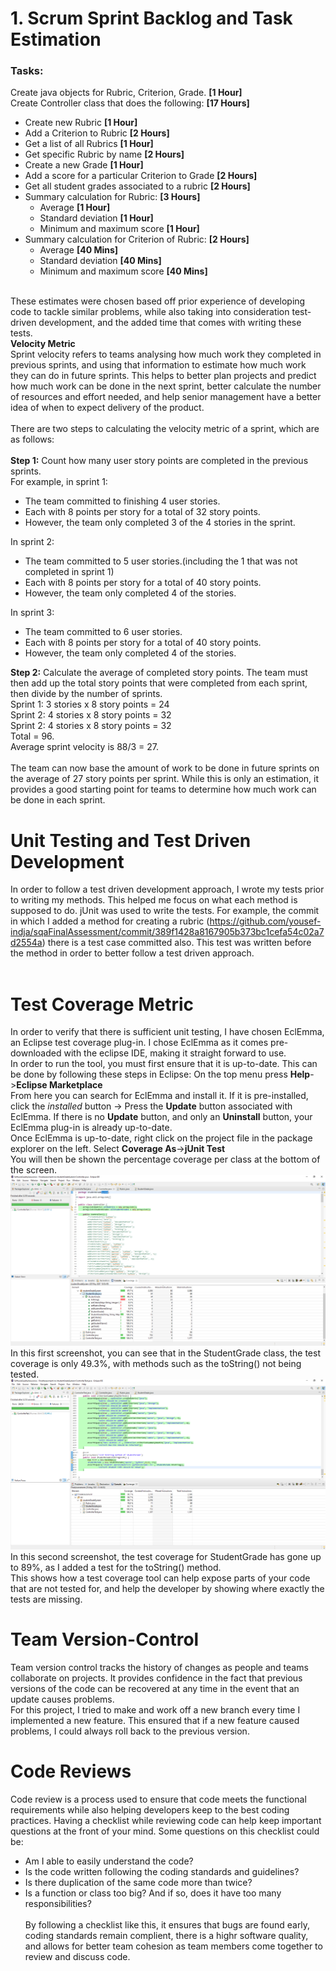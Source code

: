 # 1. Scrum Sprint Backlog and Task Estimation <br>
### Tasks: <br>
Create java objects for Rubric, Criterion, Grade. <b>[1 Hour]</b><br>
Create Controller class that does the following: <b>[17 Hours]</b> 
- Create new Rubric <b>[1 Hour]</b>
- Add a Criterion to Rubric <b>[2 Hours]</b>
- Get a list of all Rubrics <b>[1 Hour]</b>
- Get specific Rubric by name <b>[2 Hours]</b>
- Create a new Grade <b>[1 Hour]</b>
- Add a score for a particular Criterion to Grade <b>[2 Hours]</b>
- Get all student grades associated to a rubric <b>[2 Hours]</b>
- Summary calculation for Rubric: <b>[3 Hours]</b>
  - Average <b>[1 Hour]</b>
  - Standard deviation <b>[1 Hour]</b>
  - Minimum and maximum score <b>[1 Hour]</b>
- Summary calculation for Criterion of Rubric: <b>[2 Hours]</b>
  - Average <b>[40 Mins]</b>
  - Standard deviation <b>[40 Mins]</b>
  - Minimum and maximum score <b>[40 Mins]</b>

<br>
These estimates were chosen based off prior experience of developing code to tackle similar problems, while also taking into consideration test-driven development, and the added time that comes with writing these tests.
<br>
<b>Velocity Metric</b><br>
Sprint velocity refers to teams analysing how much work they completed in previous sprints, and using that information to estimate how much work they can do in future sprints. This helps to better plan projects and predict how much work can be done in the next sprint, better calculate the number of resources and effort needed, and help senior management have a better idea of when to expect delivery of the product.<br>
<br>
There are two steps to calculating the velocity metric of a sprint, which are as follows:<br>
<br>
<b>Step 1:</b> Count how many user story points are completed in the previous sprints.<br>
For example, in sprint 1:

-  The team committed to finishing 4 user stories.
-  Each with 8 points per story for a total of 32 story points. 
-  However, the team only completed 3 of the 4 stories in the sprint.

In sprint 2:
- The team committed to 5 user stories.(including the 1 that was not completed in sprint 1)
- Each with 8 points per story for a total of 40 story points.
- However, the team only completed 4 of the stories.

In sprint 3:
- The team committed to 6 user stories.
- Each with 8 points per story for a total of 40 story points.
- However, the team only completed 4 of the stories.

<b>Step 2:</b> Calculate the average of completed story points.
The team must then add up the total story points that were completed from each sprint, then divide by the number of sprints.<br>
Sprint 1: 3 stories x 8 story points = 24<br>
Sprint 2: 4 stories x 8 story points = 32<br>
Sprint 2: 4 stories x 8 story points = 32<br>
Total = 96.<br>
Average sprint velocity is 88/3 = 27.<br>
<br>
The team can now base the amount of work to be done in future sprints on the average of 27 story points per sprint. While this is only an estimation, it provides a good starting point for teams to determine how much work can be done in each sprint.
<br>
# Unit Testing and Test Driven Development<br>
In order to follow a test driven development approach, I wrote my tests prior to writing my methods. This helped me focus on what each method is supposed to do. jUnit was used to write the tests. For example, the commit in which I added a method for creating a rubric (https://github.com/yousef-indja/sqaFinalAssessment/commit/389f1428a8167905b373bc1cefa54c02a7d2554a) there is a test case committed also. This test was written before the method in order to better follow a test driven approach.<br>
<br>
# Test Coverage Metric<br>
In order to verify that there is sufficient unit testing, I have chosen EclEmma, an Eclipse test coverage plug-in. I chose EclEmma as it comes pre-downloaded with the eclipse IDE, making it straight forward to use. 
<br>In order to run the tool, you must first ensure that it is up-to-date. This can be done by following these steps in Eclipse: 
<be>On the top menu press <b>Help</b>-><b>Eclipse Marketplace</b>
<br>From here you can search for EclEmma and install it. If it is pre-installed, click the *installed* button -> Press the <b>Update</b> button associated with EclEmma. If there is no <b>Update</b> button, and only an <b>Uninstall</b> button, your EclEmma plug-in is already up-to-date.
<br>Once EclEmma is up-to-date, right click on the project file in the package explorer on the left. Select <b>Coverage As</b>-><b>jUnit Test</b>
<br>You will then be shown the percentage coverage per class at the bottom of the screen.
<br>![firstRunOfTestCoverage](images/jUnitTestPrior2.png)
<br>In this first screenshot, you can see that in the StudentGrade class, the test coverage is only 49.3%, with methods such as the toString() not being tested.
<br>![secondRunOfTestCoverage](images/jUnitTestAfter.png)
<br>In this second screenshot, the test coverage for StudentGrade has gone up to 89%, as I added a test for the toString() method.
<br>This shows how a test coverage tool can help expose parts of your code that are not tested for, and help the developer by showing where exactly the tests are missing.
<br>
# Team Version-Control<br>
Team version control tracks the history of changes as people and teams collaborate on projects. It provides confidence in the fact that previous versions of the code can be recovered at any time in the event that an update causes problems. 
<br>For this project, I tried to make and work off a new branch every time I implemented a new feature. This ensured that if a new feature caused problems, I could always roll back to the previous version.

# Code Reviews<br>
Code review is a process used to ensure that code meets the functional requirements while also helping developers keep to the best coding practices. Having a checklist while reviewing code can help keep important questions at the front of your mind. Some questions on this checklist could be:
<br>
- Am I able to easily understand the code?
- Is the code written following the coding standards and guidelines?
- Is there duplication of the same code more than twice?
- Is a function or class too big? And if so, does it have too many responsibilities?<br>
<br>By following a checklist like this, it ensures that bugs are found early, coding standards remain complient, there is a highr software quality, and allows for better team cohesion as team members come together to review and discuss code.  
